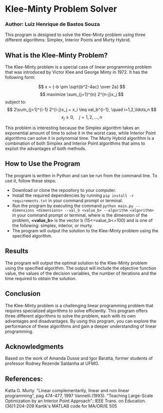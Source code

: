 # Klee-Minty Problem Solver
### Author: Luiz Henrique de Bastos Souza
This program is designed to solve the Klee-Minty problem using three different algorithms: Simplex, Interior Points and Murty Hybrid.

## What is the Klee-Minty Problem?
The Klee-Minty problem is a special case of linear programming problem that was introduced by Victor Klee and George Minty in 1972. It has the following form:

$$ x = {-b \pm \sqrt{b^2-4ac} \over 2a} $$
$$ maximize \sum_{j=1}^{n} 2^{n-j}x_j $$
subject to:
$$ 2\sum_{j=1}^{i-1} 2^{i-j}x_j + x_i \leq val_b^{i-1}, \quad i=1,2,\ldots,n $$
$$ x_j \geq 0, \quad j=1,2,\ldots,n $$

This problem is interesting because the Simplex algorithm takes an exponential amount of time to solve it in the worst case, while Interior Point algorithms can solve it in polynomial time. The Murty Hybrid algorithm is a combination of both Simplex and Interior Point algorithms that aims to exploit the advantages of both methods.

## How to Use the Program
The program is written in Python and can be run from the command line. To use it, follow these steps:

- Download or clone the repository to your computer.
- Install the required dependencies by running `pip install -r requirements.txt` in your command prompt or terminal.
- Run the program by executing the command `python main.py --dimensions <dimensions> --val_b <value_b> --algorithm <algorithm>` in your command prompt or terminal, where **<dimensions>** is the dimension of the problem, **<value_b>** is the vector b (15<=value_b<=100) and **<algorithm>** is one of the following: simplex, interior, or murty.
- The program will output the solution to the Klee-Minty problem using the specified algorithm.

## Results
The program will output the optimal solution to the Klee-Minty problem using the specified algorithm. The output will include the objective function value, the values of the decision variables, the number of iterations and the time required to obtain the solution.

## Conclusion
The Klee-Minty problem is a challenging linear programming problem that requires specialized algorithms to solve efficiently. This program offers three different algorithms to solve the problem, each with its own advantages and disadvantages. By using this program, you can explore the performance of these algorithms and gain a deeper understanding of linear programming.

## Acknowledgments
Based on the work of Amanda Dusse and Igor Baratta, former students of professor Rodney Rezende Saldanha at UFMG.

## References:
Katta G. Murty. "Linear complementarity, linear and non linear programming", pag 474-477, 1997
Vannelli.(1993). "Teaching Large-Scale Optimization by an Interior Point Approach"; IEEE Trans. on Education. (36)1:204-209
Kartik's MATLAB code for MA/OR/IE 505
